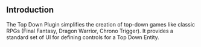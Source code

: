## Introduction

The Top Down Plugin simplifies the creation of top-down games like classic RPGs (Final Fantasy, Dragon Warrior, Chrono Trigger). It provides a standard set of UI for defining controls for a Top Down Entity.
